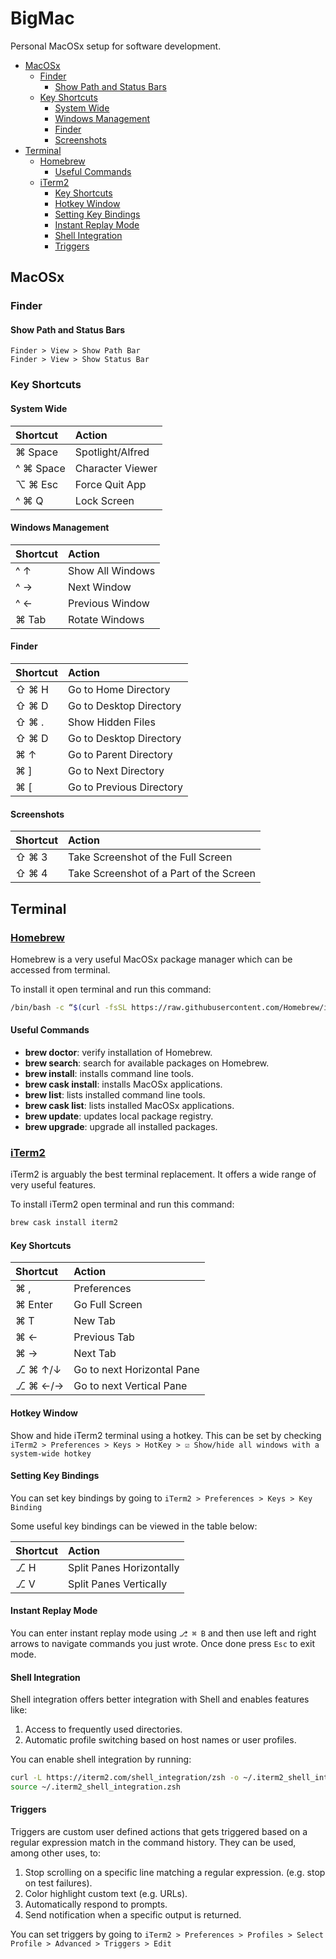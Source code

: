 # BigMac <!-- omit in toc -->

Personal MacOSx setup for software development.

- [MacOSx](#macosx)
  - [Finder](#finder)
    - [Show Path and Status Bars](#show-path-and-status-bars)
  - [Key Shortcuts](#key-shortcuts)
    - [System Wide](#system-wide)
    - [Windows Management](#windows-management)
    - [Finder](#finder-1)
    - [Screenshots](#screenshots)
- [Terminal](#terminal)
  - [Homebrew](#homebrew)
    - [Useful Commands](#useful-commands)
  - [iTerm2](#iterm2)
    - [Key Shortcuts](#key-shortcuts-1)
    - [Hotkey Window](#hotkey-window)
    - [Setting Key Bindings](#setting-key-bindings)
    - [Instant Replay Mode](#instant-replay-mode)
    - [Shell Integration](#shell-integration)
    - [Triggers](#triggers)

## MacOSx

### Finder

#### Show Path and Status Bars

``Finder > View > Show Path Bar``  
``Finder > View > Show Status Bar``

### Key Shortcuts

#### System Wide

| Shortcut  | Action           |
| :-------- | :--------------- |
| ⌘ Space   | Spotlight/Alfred |
| ^ ⌘ Space | Character Viewer |
| ⌥ ⌘ Esc   | Force Quit App   |
| ^ ⌘ Q     | Lock Screen      |

#### Windows Management

| Shortcut | Action           |
| :------- | :--------------- |
| ^ ↑      | Show All Windows |
| ^ →      | Next Window      |
| ^ ←      | Previous Window  |
| ⌘ Tab    | Rotate Windows   |

<!-- markdownlint-disable MD024 -->
#### Finder

| Shortcut | Action                   |
| :------- | :----------------------- |
| ⇧ ⌘ H    | Go to Home Directory     |
| ⇧ ⌘ D    | Go to Desktop Directory  |
| ⇧ ⌘ .    | Show Hidden Files        |
| ⇧ ⌘ D    | Go to Desktop Directory  |
| ⌘ ↑      | Go to Parent Directory   |
| ⌘ ]      | Go to Next Directory     |
| ⌘ [      | Go to Previous Directory |

#### Screenshots

| Shortcut | Action                                  |
| :------- | :-------------------------------------- |
| ⇧ ⌘ 3    | Take Screenshot of the Full Screen      |
| ⇧ ⌘ 4    | Take Screenshot of a Part of the Screen |

## Terminal

### [Homebrew](https://brew.sh/)

Homebrew is a very useful MacOSx package manager which can be accessed from terminal.

To install it open terminal and run this command:

```bash
/bin/bash -c “$(curl -fsSL https://raw.githubusercontent.com/Homebrew/install/master/install.sh)"
```

#### Useful Commands

- **brew doctor**: verify installation of Homebrew.
- **brew search**: search for available packages on Homebrew.
- **brew install**: installs command line tools.
- **brew cask install**: installs MacOSx applications.
- **brew list**: lists installed command line tools.
- **brew cask list**: lists installed MacOSx applications.
- **brew update**: updates local package registry.
- **brew upgrade**: upgrade all installed packages.

### [iTerm2](https://www.iterm2.com/index.html)

iTerm2 is arguably the best terminal replacement. It offers a wide range of very useful features.

To install iTerm2 open terminal and run this command:

```bash
brew cask install iterm2
```

#### Key Shortcuts

| Shortcut | Action                     |
| :------- | :------------------------- |
| ⌘ ,      | Preferences                |
| ⌘ Enter  | Go Full Screen             |
| ⌘ T      | New Tab                    |
| ⌘ ←      | Previous Tab               |
| ⌘ →      | Next Tab                   |
| ⎇ ⌘ ↑/↓  | Go to next Horizontal Pane |
| ⎇ ⌘ ←/→  | Go to next Vertical Pane   |

#### Hotkey Window

Show and hide iTerm2 terminal using a hotkey. This can be set by checking ``iTerm2 > Preferences > Keys > HotKey > ☑️ Show/hide all windows with a system-wide hotkey``

#### Setting Key Bindings

You can set key bindings by going to ``iTerm2 > Preferences > Keys > Key Binding``

Some useful key bindings can be viewed in the table below:

| Shortcut | Action                   |
| :------- | :----------------------- |
| ⎇ H      | Split Panes Horizontally |
| ⎇ V      | Split Panes Vertically   |

#### Instant Replay Mode

You can enter instant replay mode using ``⎇ ⌘ B`` and then use left and right arrows to navigate commands you just wrote. Once done press ``Esc`` to exit mode.

#### Shell Integration

Shell integration offers better integration with Shell and enables features like:

 1. Access to frequently used directories.
 2. Automatic profile switching based on host names or user profiles.

You can enable shell integration by running:

```bash
curl -L https://iterm2.com/shell_integration/zsh -o ~/.iterm2_shell_integration.zsh
source ~/.iterm2_shell_integration.zsh
```

#### Triggers

Triggers are custom user defined actions that gets triggered based on a regular expression match in the command history. They can be used, among other uses, to:

1. Stop scrolling on a specific line matching a regular expression. (e.g. stop on test failures).
2. Color highlight custom text (e.g. URLs).
3. Automatically respond to prompts.
4. Send notification when a specific output is returned.

You can set triggers by going to `iTerm2 > Preferences > Profiles > Select Profile > Advanced > Triggers > Edit`

